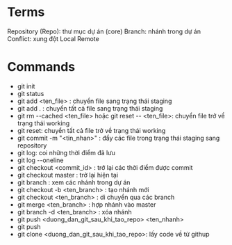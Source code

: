 # Terms

Repository (Repo): thư mục dự án (core)
Branch: nhánh trong dự án
Conflict: xung đột
Local
Remote

# Commands

- git init
- git status
- git add <ten_file> : chuyển file sang trạng thái staging
- git add . : chuyển tất cả file sang trạng thái staging
- git rm --cached <ten_file> hoặc git reset -- <ten_file>: chuyển file trở về trạng thái working 
- git reset: chuyển tất cả file trở về trạng thái working 
- git commit -m "<tin_nhan>" : đẩy các file trong trạng thái staging sang repository
- git log: coi những thời điểm đã lưu
- git log --oneline
- git checkout <commit_id> : trở lại các thời điểm được commit
- git checkout master : trở lại hiện tại
- git branch : xem các nhánh trong dự án
- git checkout -b <ten_branch> : tạo nhánh mới
- git checkout <ten_branch> : di chuyển qua các branch
- git merge <ten_branch> : hợp nhánh vào master
- git branch -d <ten_branch> : xóa nhánh
- git push <duong_dan_git_sau_khi_tao_repo> <ten_nhanh>
- git push
- git clone <duong_dan_git_sau_khi_tao_repo>: lấy code về từ githup
